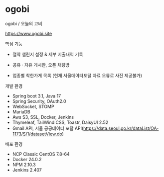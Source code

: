 # ogobi
ogobi / 오늘의 고비


https://www.ogobi.site



핵심 기능
- 절약 챌린지 설정 & 세부 지출내역 기록  
  
- 공유 · 자유 게시판, 오픈 채팅방


- 업종별 착한가게 목록 (현재 서울데이터포털 자료 오류로 사진 제공불가)

개발 환경
- Spring boot 3.1, Java 17
- Spring Security, OAuth2.0
- WebSocket, STOMP
- MariaDB
- Aws S3, SSL, Docker, Jenkins
- Thymeleaf, TailWind CSS, Toastr, DaisyUI 2.52
- Gmail API, 서울 공공데이터 포탈 API(https://data.seoul.go.kr/dataList/OA-1173/S/1/datasetView.do)

배포 환경
- NCP Classic CentOS 7.8-64  
- Docker 24.0.2  
- NPM 2.10.3  
- Jenkins 2.407
